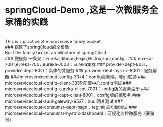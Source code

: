 # springCloud-Demo ,这是一次微服务全家桶的实践
<br>
This is a practice of microservice family bucket 
<br>
### 搭建了springCloud的全家桶
<br>
Built the family bucket architecture of springCloud 
<br>
### 微服务 一条龙：Eureka,Riboon,Fegin,Histrix,zuul,config..
### eureka-7001,eureka-7002,eureka-7003：Eureka集群
### provider-dept-8001，provider-dept-8001：具体的微服务
### provider-dept-hystrix-8001：服务熔断
### microservicecloud-config-3344：config服务端，和git联通
### microservicecloud-config-client-3355:配置中心config测试
### microservicecloud-config-eureka-client-7001：config版的服务注册
### microservicecloud-config-dept-client-8001：config版的微服务
### microservicecloud-zuul-gateway-9527：zuul网关测试
### microservicecloud-consumer-dept-feign：fegin负载均衡测试
### microservicecloud-consumer-hystrix-dashboard：可视化监控微服务（豪猪哥）


